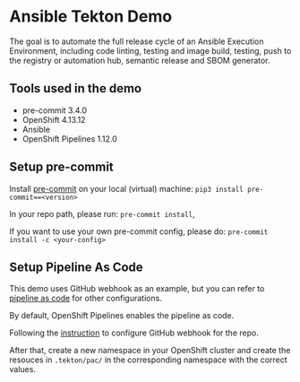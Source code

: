 # Ansible Tekton Demo

The goal is to automate the full release cycle of an Ansible Execution Environment,
including code linting, testing and image build, testing, push to the registry
or automation hub, semantic release and SBOM generator.

## Tools used in the demo

- pre-commit 3.4.0
- OpenShift 4.13.12
- Ansible
- OpenShift Pipelines 1.12.0

## Setup pre-commit

Install [pre-commit](https://pre-commit.com/) on your local (virtual)
machine: `pip3 install pre-commit==<version>`

In your repo path, please run: `pre-commit install`,

If you want to use your own pre-commit config, please do:
`pre-commit install -c <your-config>`

## Setup Pipeline As Code

This demo uses GitHub webhook as an example, but you can refer to
[pipeline as code](https://pipelinesascode.com/) for other configurations.

By default, OpenShift Pipelines enables the pipeline as code.

Following the [instruction](https://pipelinesascode.com/docs/install/github_webhook/)
to configure GitHub webhook for the repo.

After that, create a new namespace in your OpenShift cluster and create the resouces
in `.tekton/pac/` in the corresponding namespace with the correct values.
